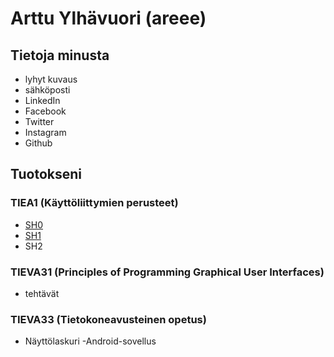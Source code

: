 # Arttu Ylhävuori (areee)

## Tietoja minusta

- lyhyt kuvaus
- sähköposti
- LinkedIn
- Facebook
- Twitter
- Instagram
- Github

## Tuotokseni

### TIEA1 (Käyttöliittymien perusteet)
- [SH0](https://areee.github.io/tiea1_sh0/)
- [SH1](https://areee.github.io/tiea1_sh1/)
- SH2

### TIEVA31 (Principles of Programming Graphical User Interfaces)
- tehtävät

### TIEVA33 (Tietokoneavusteinen opetus)
- Näyttölaskuri -Android-sovellus
